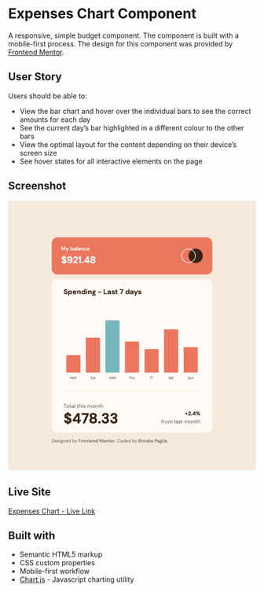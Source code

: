 # Expenses Chart Component

A responsive, simple budget component. The component is built with a mobile-first process. The design for this component was provided by [Frontend Mentor](https://www.frontendmentor.io/challenges/expenses-chart-component-e7yJBUdjwt).

## User Story

Users should be able to:

- View the bar chart and hover over the individual bars to see the correct amounts for each day
- See the current day’s bar highlighted in a different colour to the other bars
- View the optimal layout for the content depending on their device’s screen size
- See hover states for all interactive elements on the page

## Screenshot

![](./design/screenshot.png)

## Live Site

[Expenses Chart - Live Link](https://brookescodestuff.github.io/expenses-chart/)

## Built with

- Semantic HTML5 markup
- CSS custom properties
- Mobile-first workflow
- [Chart.js](https://chartjs.org/) - Javascript charting utility